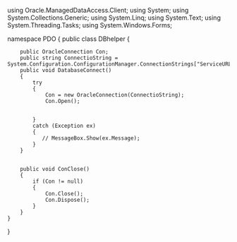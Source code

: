 using Oracle.ManagedDataAccess.Client;
using System;
using System.Collections.Generic;
using System.Linq;
using System.Text;
using System.Threading.Tasks;
using System.Windows.Forms;

namespace PDO
{
    public class DBhelper
    {

        public OracleConnection Con;
        public string ConnectioString = System.Configuration.ConfigurationManager.ConnectionStrings["ServiceURL"].ToString();
        public void DatabaseConnect()
        {
            try
            {
                Con = new OracleConnection(ConnectioString);
                Con.Open();


            }
            catch (Exception ex)
            {
               // MessageBox.Show(ex.Message);
            }
        }

        
        public void ConClose()
        {
            if (Con != null)
            {
                Con.Close();
                Con.Dispose();
            }
        }
    }
}
